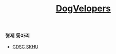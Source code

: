 <div align='center'>

<h1>
<a href="https://www.dogvelopers.com/">
DogVelopers
</a>
</h1>

</div>

<br/>

### 형제 동아리

- [GDSC SKHU](https://github.com/GDSC-SKHU)
